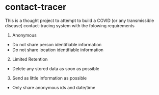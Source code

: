 # contact-tracer
 
This is a thought project to attempt to build a COVID (or any transmissible disease) contact-tracing system with the folowing requirements

1. Anonymous
 - Do not share person identifiable information
 - Do not share location identifiable information
2. Limited Retention
 - Delete any stored data as soon as possible
3. Send as little information as possible
 - Only share anonymous ids and date/time